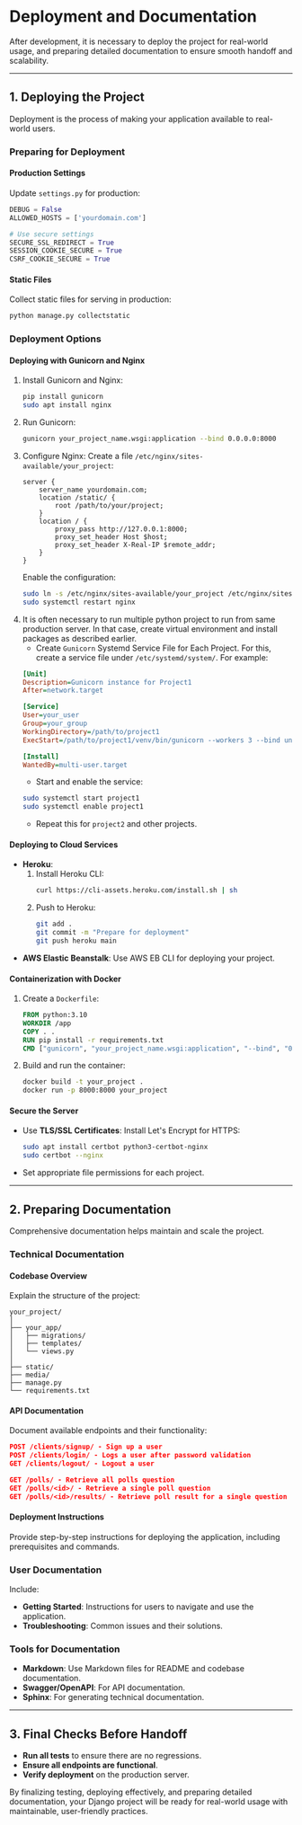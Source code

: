 # Deployment and Documentation

After development, it is necessary to deploy the project for real-world usage, and preparing detailed documentation to ensure smooth handoff and scalability.

---

## 1. **Deploying the Project**

Deployment is the process of making your application available to real-world users.

### Preparing for Deployment
#### Production Settings
Update `settings.py` for production:
```python
DEBUG = False
ALLOWED_HOSTS = ['yourdomain.com']

# Use secure settings
SECURE_SSL_REDIRECT = True
SESSION_COOKIE_SECURE = True
CSRF_COOKIE_SECURE = True
```

#### Static Files
Collect static files for serving in production:
```bash
python manage.py collectstatic
```

### Deployment Options
#### Deploying with Gunicorn and Nginx
1. Install Gunicorn and Nginx:
   ```bash
   pip install gunicorn
   sudo apt install nginx
   ```
2. Run Gunicorn:
   ```bash
   gunicorn your_project_name.wsgi:application --bind 0.0.0.0:8000
   ```
3. Configure Nginx:
   Create a file `/etc/nginx/sites-available/your_project`:
   ```nginx
   server {
       server_name yourdomain.com;
       location /static/ {
           root /path/to/your/project;
       }
       location / {
           proxy_pass http://127.0.0.1:8000;
           proxy_set_header Host $host;
           proxy_set_header X-Real-IP $remote_addr;
       }
   }
   ```
   Enable the configuration:
   ```bash
   sudo ln -s /etc/nginx/sites-available/your_project /etc/nginx/sites-enabled
   sudo systemctl restart nginx
   ```
4. It is often necessary to run multiple python project to run from same production server. In that case, create virtual environment and install packages as described earlier.
   - Create `Gunicorn` Systemd Service File for Each Project. For this, create a service file under `/etc/systemd/system/`. For example:
    ```ini
    [Unit]
    Description=Gunicorn instance for Project1
    After=network.target

    [Service]
    User=your_user
    Group=your_group
    WorkingDirectory=/path/to/project1
    ExecStart=/path/to/project1/venv/bin/gunicorn --workers 3 --bind unix:/path/to/project1/project1.sock project1.wsgi:application

    [Install]
    WantedBy=multi-user.target
    ```
    - Start and enable the service:
    ```bash
    sudo systemctl start project1
    sudo systemctl enable project1
    ```
    - Repeat this for `project2` and other projects.


#### Deploying to Cloud Services
- **Heroku**:
  1. Install Heroku CLI:
     ```bash
     curl https://cli-assets.heroku.com/install.sh | sh
     ```
  2. Push to Heroku:
     ```bash
     git add .
     git commit -m "Prepare for deployment"
     git push heroku main
     ```
- **AWS Elastic Beanstalk**:
  Use AWS EB CLI for deploying your project.

#### Containerization with Docker
1. Create a `Dockerfile`:
   ```dockerfile
   FROM python:3.10
   WORKDIR /app
   COPY . .
   RUN pip install -r requirements.txt
   CMD ["gunicorn", "your_project_name.wsgi:application", "--bind", "0.0.0.0:8000"]
   ```
2. Build and run the container:
   ```bash
   docker build -t your_project .
   docker run -p 8000:8000 your_project
   ```

#### Secure the Server
- Use **TLS/SSL Certificates**:
  Install Let's Encrypt for HTTPS:
  ```bash
  sudo apt install certbot python3-certbot-nginx
  sudo certbot --nginx
  ```

- Set appropriate file permissions for each project.

---

## 2. **Preparing Documentation**

Comprehensive documentation helps maintain and scale the project.

### Technical Documentation
#### Codebase Overview
Explain the structure of the project:
```
your_project/
│
├── your_app/
│   ├── migrations/
│   ├── templates/
│   └── views.py
│
├── static/
├── media/
├── manage.py
└── requirements.txt
```

#### API Documentation
Document available endpoints and their functionality:
```json
POST /clients/signup/ - Sign up a user
POST /clients/login/ - Logs a user after password validation
GET /clients/logout/ - Logout a user

GET /polls/ - Retrieve all polls question
GET /polls/<id>/ - Retrieve a single poll question
GET /polls/<id>/results/ - Retrieve poll result for a single question
```

#### Deployment Instructions
Provide step-by-step instructions for deploying the application, including prerequisites and commands.

### User Documentation
Include:
- **Getting Started**: Instructions for users to navigate and use the application.
- **Troubleshooting**: Common issues and their solutions.

### Tools for Documentation
- **Markdown**: Use Markdown files for README and codebase documentation.
- **Swagger/OpenAPI**: For API documentation.
- **Sphinx**: For generating technical documentation.

---

## 3. **Final Checks Before Handoff**
- **Run all tests** to ensure there are no regressions.
- **Ensure all endpoints are functional**.
- **Verify deployment** on the production server.

By finalizing testing, deploying effectively, and preparing detailed documentation, your Django project will be ready for real-world usage with maintainable, user-friendly practices.
